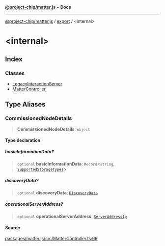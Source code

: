 [**@project-chip/matter.js**](../../README.md) • **Docs**

***

[@project-chip/matter.js](../../modules.md) / [export](../README.md) / \<internal\>

# \<internal\>

## Index

### Classes

- [LegacyInteractionServer](classes/LegacyInteractionServer.md)
- [MatterController](classes/MatterController.md)

## Type Aliases

### CommissionedNodeDetails

> **CommissionedNodeDetails**: `object`

#### Type declaration

##### basicInformationData?

> `optional` **basicInformationData**: `Record`\<`string`, [`SupportedStorageTypes`](../../storage/export/README.md#supportedstoragetypes)\>

##### discoveryData?

> `optional` **discoveryData**: [`DiscoveryData`](../../common/export/README.md#discoverydata)

##### operationalServerAddress?

> `optional` **operationalServerAddress**: [`ServerAddressIp`](../../common/export/README.md#serveraddressip)

#### Source

[packages/matter.js/src/MatterController.ts:66](https://github.com/project-chip/matter.js/blob/7a8cbb56b87d4ccf34bec5a9a95ab40a1711324f/packages/matter.js/src/MatterController.ts#L66)
